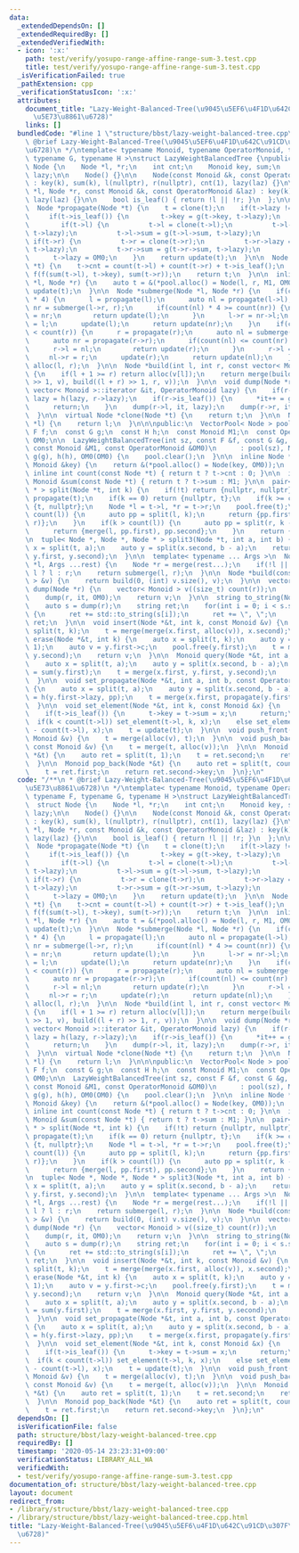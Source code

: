 ```yaml
---
data:
  _extendedDependsOn: []
  _extendedRequiredBy: []
  _extendedVerifiedWith:
  - icon: ':x:'
    path: test/verify/yosupo-range-affine-range-sum-3.test.cpp
    title: test/verify/yosupo-range-affine-range-sum-3.test.cpp
  _isVerificationFailed: true
  _pathExtension: cpp
  _verificationStatusIcon: ':x:'
  attributes:
    document_title: "Lazy-Weight-Balanced-Tree(\u9045\u5EF6\u4F1D\u642C\u91CD\u307F\
      \u5E73\u8861\u6728)"
    links: []
  bundledCode: "#line 1 \"structure/bbst/lazy-weight-balanced-tree.cpp\"\n/**\n *\
    \ @brief Lazy-Weight-Balanced-Tree(\u9045\u5EF6\u4F1D\u642C\u91CD\u307F\u5E73\u8861\
    \u6728)\n */\ntemplate< typename Monoid, typename OperatorMonoid, typename F,\
    \ typename G, typename H >\nstruct LazyWeightBalancedTree {\npublic:\n  struct\
    \ Node {\n    Node *l, *r;\n    int cnt;\n    Monoid key, sum;\n    OperatorMonoid\
    \ lazy;\n\n    Node() {}\n\n    Node(const Monoid &k, const OperatorMonoid &laz)\
    \ : key(k), sum(k), l(nullptr), r(nullptr), cnt(1), lazy(laz) {}\n\n    Node(Node\
    \ *l, Node *r, const Monoid &k, const OperatorMonoid &laz) : key(k), l(l), r(r),\
    \ lazy(laz) {}\n\n    bool is_leaf() { return !l || !r; }\n  };\n\nprivate:\n\
    \  Node *propagate(Node *t) {\n    t = clone(t);\n    if(t->lazy != OM0) {\n \
    \     if(t->is_leaf()) {\n        t->key = g(t->key, t->lazy);\n      } else {\n\
    \        if(t->l) {\n          t->l = clone(t->l);\n          t->l->lazy = h(t->l->lazy,\
    \ t->lazy);\n          t->l->sum = g(t->l->sum, t->lazy);\n        }\n       \
    \ if(t->r) {\n          t->r = clone(t->r);\n          t->r->lazy = h(t->r->lazy,\
    \ t->lazy);\n          t->r->sum = g(t->r->sum, t->lazy);\n        }\n      }\n\
    \      t->lazy = OM0;\n    }\n    return update(t);\n  }\n\n  Node *update(Node\
    \ *t) {\n    t->cnt = count(t->l) + count(t->r) + t->is_leaf();\n    t->sum =\
    \ f(f(sum(t->l), t->key), sum(t->r));\n    return t;\n  }\n\n  inline Node *alloc(Node\
    \ *l, Node *r) {\n    auto t = &(*pool.alloc() = Node(l, r, M1, OM0));\n    return\
    \ update(t);\n  }\n\n  Node *submerge(Node *l, Node *r) {\n    if(count(l) > count(r)\
    \ * 4) {\n      l = propagate(l);\n      auto nl = propagate(l->l);\n      auto\
    \ nr = submerge(l->r, r);\n      if(count(nl) * 4 >= count(nr)) {\n        l->r\
    \ = nr;\n        return update(l);\n      }\n      l->r = nr->l;\n      nr->l\
    \ = l;\n      update(l);\n      return update(nr);\n    }\n    if(count(l) * 4\
    \ < count(r)) {\n      r = propagate(r);\n      auto nl = submerge(l, r->l);\n\
    \      auto nr = propagate(r->r);\n      if(count(nl) <= count(nr) * 4) {\n  \
    \      r->l = nl;\n        return update(r);\n      }\n      r->l = nl->r;\n \
    \     nl->r = r;\n      update(r);\n      return update(nl);\n    }\n    return\
    \ alloc(l, r);\n  }\n\n  Node *build(int l, int r, const vector< Monoid > &v)\
    \ {\n    if(l + 1 >= r) return alloc(v[l]);\n    return merge(build(l, (l + r)\
    \ >> 1, v), build((l + r) >> 1, r, v));\n  }\n\n  void dump(Node *r, typename\
    \ vector< Monoid >::iterator &it, OperatorMonoid lazy) {\n    if(r->lazy != OM0)\
    \ lazy = h(lazy, r->lazy);\n    if(r->is_leaf()) {\n      *it++ = g(r->key, lazy);\n\
    \      return;\n    }\n    dump(r->l, it, lazy);\n    dump(r->r, it, lazy);\n\
    \  }\n\n  virtual Node *clone(Node *t) {\n    return t;\n  }\n\n  Node *merge(Node\
    \ *l) {\n    return l;\n  }\n\n\npublic:\n  VectorPool< Node > pool;\n  const\
    \ F f;\n  const G g;\n  const H h;\n  const Monoid M1;\n  const OperatorMonoid\
    \ OM0;\n\n  LazyWeightBalancedTree(int sz, const F &f, const G &g, const H &h,\
    \ const Monoid &M1, const OperatorMonoid &OM0)\n      : pool(sz), M1(M1), f(f),\
    \ g(g), h(h), OM0(OM0) {\n    pool.clear();\n  }\n\n  inline Node *alloc(const\
    \ Monoid &key) {\n    return &(*pool.alloc() = Node(key, OM0));\n  }\n\n  static\
    \ inline int count(const Node *t) { return t ? t->cnt : 0; }\n\n  inline const\
    \ Monoid &sum(const Node *t) { return t ? t->sum : M1; }\n\n  pair< Node *, Node\
    \ * > split(Node *t, int k) {\n    if(!t) return {nullptr, nullptr};\n    t =\
    \ propagate(t);\n    if(k == 0) return {nullptr, t};\n    if(k >= count(t)) return\
    \ {t, nullptr};\n    Node *l = t->l, *r = t->r;\n    pool.free(t);\n    if(k <\
    \ count(l)) {\n      auto pp = split(l, k);\n      return {pp.first, merge(pp.second,\
    \ r)};\n    }\n    if(k > count(l)) {\n      auto pp = split(r, k - count(l));\n\
    \      return {merge(l, pp.first), pp.second};\n    }\n    return {l, r};\n  }\n\
    \n  tuple< Node *, Node *, Node * > split3(Node *t, int a, int b) {\n    auto\
    \ x = split(t, a);\n    auto y = split(x.second, b - a);\n    return make_tuple(x.first,\
    \ y.first, y.second);\n  }\n\n  template< typename ... Args >\n  Node *merge(Node\
    \ *l, Args ...rest) {\n    Node *r = merge(rest...);\n    if(!l || !r) return\
    \ l ? l : r;\n    return submerge(l, r);\n  }\n\n  Node *build(const vector< Monoid\
    \ > &v) {\n    return build(0, (int) v.size(), v);\n  }\n\n  vector< Monoid >\
    \ dump(Node *r) {\n    vector< Monoid > v((size_t) count(r));\n    auto it = begin(v);\n\
    \    dump(r, it, OM0);\n    return v;\n  }\n\n  string to_string(Node *r) {\n\
    \    auto s = dump(r);\n    string ret;\n    for(int i = 0; i < s.size(); i++)\
    \ {\n      ret += std::to_string(s[i]);\n      ret += \", \";\n    }\n    return\
    \ ret;\n  }\n\n  void insert(Node *&t, int k, const Monoid &v) {\n    auto x =\
    \ split(t, k);\n    t = merge(merge(x.first, alloc(v)), x.second);\n  }\n\n  Monoid\
    \ erase(Node *&t, int k) {\n    auto x = split(t, k);\n    auto y = split(x.second,\
    \ 1);\n    auto v = y.first->c;\n    pool.free(y.first);\n    t = merge(x.first,\
    \ y.second);\n    return v;\n  }\n\n  Monoid query(Node *&t, int a, int b) {\n\
    \    auto x = split(t, a);\n    auto y = split(x.second, b - a);\n    Monoid ret\
    \ = sum(y.first);\n    t = merge(x.first, y.first, y.second);\n    return ret;\n\
    \  }\n\n  void set_propagate(Node *&t, int a, int b, const OperatorMonoid &pp)\
    \ {\n    auto x = split(t, a);\n    auto y = split(x.second, b - a);\n    y.first->lazy\
    \ = h(y.first->lazy, pp);\n    t = merge(x.first, propagate(y.first), y.second);\n\
    \  }\n\n  void set_element(Node *&t, int k, const Monoid &x) {\n    t = propagate(t);\n\
    \    if(t->is_leaf()) {\n      t->key = t->sum = x;\n      return;\n    }\n  \
    \  if(k < count(t->l)) set_element(t->l, k, x);\n    else set_element(t->r, k\
    \ - count(t->l), x);\n    t = update(t);\n  }\n\n  void push_front(Node *&t, const\
    \ Monoid &v) {\n    t = merge(alloc(v), t);\n  }\n\n  void push_back(Node *&t,\
    \ const Monoid &v) {\n    t = merge(t, alloc(v));\n  }\n\n  Monoid pop_front(Node\
    \ *&t) {\n    auto ret = split(t, 1);\n    t = ret.second;\n    return ret.first->key;\n\
    \  }\n\n  Monoid pop_back(Node *&t) {\n    auto ret = split(t, count(t) - 1);\n\
    \    t = ret.first;\n    return ret.second->key;\n  }\n};\n"
  code: "/**\n * @brief Lazy-Weight-Balanced-Tree(\u9045\u5EF6\u4F1D\u642C\u91CD\u307F\
    \u5E73\u8861\u6728)\n */\ntemplate< typename Monoid, typename OperatorMonoid,\
    \ typename F, typename G, typename H >\nstruct LazyWeightBalancedTree {\npublic:\n\
    \  struct Node {\n    Node *l, *r;\n    int cnt;\n    Monoid key, sum;\n    OperatorMonoid\
    \ lazy;\n\n    Node() {}\n\n    Node(const Monoid &k, const OperatorMonoid &laz)\
    \ : key(k), sum(k), l(nullptr), r(nullptr), cnt(1), lazy(laz) {}\n\n    Node(Node\
    \ *l, Node *r, const Monoid &k, const OperatorMonoid &laz) : key(k), l(l), r(r),\
    \ lazy(laz) {}\n\n    bool is_leaf() { return !l || !r; }\n  };\n\nprivate:\n\
    \  Node *propagate(Node *t) {\n    t = clone(t);\n    if(t->lazy != OM0) {\n \
    \     if(t->is_leaf()) {\n        t->key = g(t->key, t->lazy);\n      } else {\n\
    \        if(t->l) {\n          t->l = clone(t->l);\n          t->l->lazy = h(t->l->lazy,\
    \ t->lazy);\n          t->l->sum = g(t->l->sum, t->lazy);\n        }\n       \
    \ if(t->r) {\n          t->r = clone(t->r);\n          t->r->lazy = h(t->r->lazy,\
    \ t->lazy);\n          t->r->sum = g(t->r->sum, t->lazy);\n        }\n      }\n\
    \      t->lazy = OM0;\n    }\n    return update(t);\n  }\n\n  Node *update(Node\
    \ *t) {\n    t->cnt = count(t->l) + count(t->r) + t->is_leaf();\n    t->sum =\
    \ f(f(sum(t->l), t->key), sum(t->r));\n    return t;\n  }\n\n  inline Node *alloc(Node\
    \ *l, Node *r) {\n    auto t = &(*pool.alloc() = Node(l, r, M1, OM0));\n    return\
    \ update(t);\n  }\n\n  Node *submerge(Node *l, Node *r) {\n    if(count(l) > count(r)\
    \ * 4) {\n      l = propagate(l);\n      auto nl = propagate(l->l);\n      auto\
    \ nr = submerge(l->r, r);\n      if(count(nl) * 4 >= count(nr)) {\n        l->r\
    \ = nr;\n        return update(l);\n      }\n      l->r = nr->l;\n      nr->l\
    \ = l;\n      update(l);\n      return update(nr);\n    }\n    if(count(l) * 4\
    \ < count(r)) {\n      r = propagate(r);\n      auto nl = submerge(l, r->l);\n\
    \      auto nr = propagate(r->r);\n      if(count(nl) <= count(nr) * 4) {\n  \
    \      r->l = nl;\n        return update(r);\n      }\n      r->l = nl->r;\n \
    \     nl->r = r;\n      update(r);\n      return update(nl);\n    }\n    return\
    \ alloc(l, r);\n  }\n\n  Node *build(int l, int r, const vector< Monoid > &v)\
    \ {\n    if(l + 1 >= r) return alloc(v[l]);\n    return merge(build(l, (l + r)\
    \ >> 1, v), build((l + r) >> 1, r, v));\n  }\n\n  void dump(Node *r, typename\
    \ vector< Monoid >::iterator &it, OperatorMonoid lazy) {\n    if(r->lazy != OM0)\
    \ lazy = h(lazy, r->lazy);\n    if(r->is_leaf()) {\n      *it++ = g(r->key, lazy);\n\
    \      return;\n    }\n    dump(r->l, it, lazy);\n    dump(r->r, it, lazy);\n\
    \  }\n\n  virtual Node *clone(Node *t) {\n    return t;\n  }\n\n  Node *merge(Node\
    \ *l) {\n    return l;\n  }\n\n\npublic:\n  VectorPool< Node > pool;\n  const\
    \ F f;\n  const G g;\n  const H h;\n  const Monoid M1;\n  const OperatorMonoid\
    \ OM0;\n\n  LazyWeightBalancedTree(int sz, const F &f, const G &g, const H &h,\
    \ const Monoid &M1, const OperatorMonoid &OM0)\n      : pool(sz), M1(M1), f(f),\
    \ g(g), h(h), OM0(OM0) {\n    pool.clear();\n  }\n\n  inline Node *alloc(const\
    \ Monoid &key) {\n    return &(*pool.alloc() = Node(key, OM0));\n  }\n\n  static\
    \ inline int count(const Node *t) { return t ? t->cnt : 0; }\n\n  inline const\
    \ Monoid &sum(const Node *t) { return t ? t->sum : M1; }\n\n  pair< Node *, Node\
    \ * > split(Node *t, int k) {\n    if(!t) return {nullptr, nullptr};\n    t =\
    \ propagate(t);\n    if(k == 0) return {nullptr, t};\n    if(k >= count(t)) return\
    \ {t, nullptr};\n    Node *l = t->l, *r = t->r;\n    pool.free(t);\n    if(k <\
    \ count(l)) {\n      auto pp = split(l, k);\n      return {pp.first, merge(pp.second,\
    \ r)};\n    }\n    if(k > count(l)) {\n      auto pp = split(r, k - count(l));\n\
    \      return {merge(l, pp.first), pp.second};\n    }\n    return {l, r};\n  }\n\
    \n  tuple< Node *, Node *, Node * > split3(Node *t, int a, int b) {\n    auto\
    \ x = split(t, a);\n    auto y = split(x.second, b - a);\n    return make_tuple(x.first,\
    \ y.first, y.second);\n  }\n\n  template< typename ... Args >\n  Node *merge(Node\
    \ *l, Args ...rest) {\n    Node *r = merge(rest...);\n    if(!l || !r) return\
    \ l ? l : r;\n    return submerge(l, r);\n  }\n\n  Node *build(const vector< Monoid\
    \ > &v) {\n    return build(0, (int) v.size(), v);\n  }\n\n  vector< Monoid >\
    \ dump(Node *r) {\n    vector< Monoid > v((size_t) count(r));\n    auto it = begin(v);\n\
    \    dump(r, it, OM0);\n    return v;\n  }\n\n  string to_string(Node *r) {\n\
    \    auto s = dump(r);\n    string ret;\n    for(int i = 0; i < s.size(); i++)\
    \ {\n      ret += std::to_string(s[i]);\n      ret += \", \";\n    }\n    return\
    \ ret;\n  }\n\n  void insert(Node *&t, int k, const Monoid &v) {\n    auto x =\
    \ split(t, k);\n    t = merge(merge(x.first, alloc(v)), x.second);\n  }\n\n  Monoid\
    \ erase(Node *&t, int k) {\n    auto x = split(t, k);\n    auto y = split(x.second,\
    \ 1);\n    auto v = y.first->c;\n    pool.free(y.first);\n    t = merge(x.first,\
    \ y.second);\n    return v;\n  }\n\n  Monoid query(Node *&t, int a, int b) {\n\
    \    auto x = split(t, a);\n    auto y = split(x.second, b - a);\n    Monoid ret\
    \ = sum(y.first);\n    t = merge(x.first, y.first, y.second);\n    return ret;\n\
    \  }\n\n  void set_propagate(Node *&t, int a, int b, const OperatorMonoid &pp)\
    \ {\n    auto x = split(t, a);\n    auto y = split(x.second, b - a);\n    y.first->lazy\
    \ = h(y.first->lazy, pp);\n    t = merge(x.first, propagate(y.first), y.second);\n\
    \  }\n\n  void set_element(Node *&t, int k, const Monoid &x) {\n    t = propagate(t);\n\
    \    if(t->is_leaf()) {\n      t->key = t->sum = x;\n      return;\n    }\n  \
    \  if(k < count(t->l)) set_element(t->l, k, x);\n    else set_element(t->r, k\
    \ - count(t->l), x);\n    t = update(t);\n  }\n\n  void push_front(Node *&t, const\
    \ Monoid &v) {\n    t = merge(alloc(v), t);\n  }\n\n  void push_back(Node *&t,\
    \ const Monoid &v) {\n    t = merge(t, alloc(v));\n  }\n\n  Monoid pop_front(Node\
    \ *&t) {\n    auto ret = split(t, 1);\n    t = ret.second;\n    return ret.first->key;\n\
    \  }\n\n  Monoid pop_back(Node *&t) {\n    auto ret = split(t, count(t) - 1);\n\
    \    t = ret.first;\n    return ret.second->key;\n  }\n};\n"
  dependsOn: []
  isVerificationFile: false
  path: structure/bbst/lazy-weight-balanced-tree.cpp
  requiredBy: []
  timestamp: '2020-05-14 23:23:31+09:00'
  verificationStatus: LIBRARY_ALL_WA
  verifiedWith:
  - test/verify/yosupo-range-affine-range-sum-3.test.cpp
documentation_of: structure/bbst/lazy-weight-balanced-tree.cpp
layout: document
redirect_from:
- /library/structure/bbst/lazy-weight-balanced-tree.cpp
- /library/structure/bbst/lazy-weight-balanced-tree.cpp.html
title: "Lazy-Weight-Balanced-Tree(\u9045\u5EF6\u4F1D\u642C\u91CD\u307F\u5E73\u8861\
  \u6728)"
---
```

